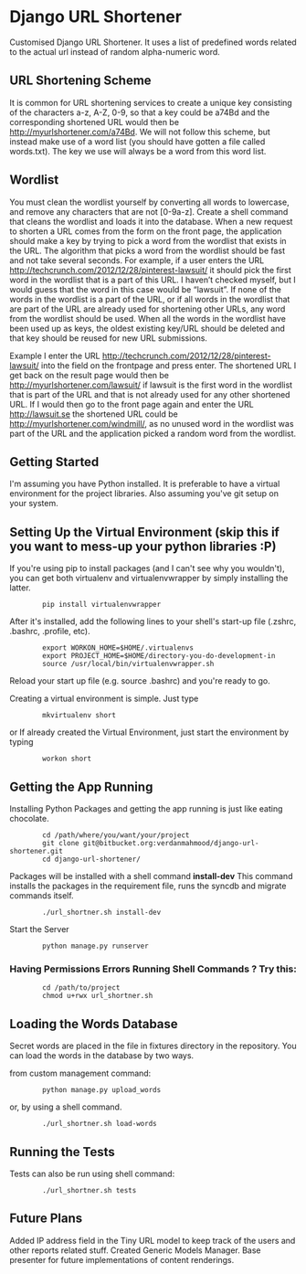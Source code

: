 Django URL Shortener
====================

Customised Django URL Shortener. It uses a list of predefined words related to the actual url instead of random alpha-numeric word.

URL Shortening Scheme
---------------------

It is common for URL shortening services to create a unique key consisting of the characters a-z, A-Z, 0-9, so that a
key could be a74Bd and the corresponding shortened URL would then be http://myurlshortener.com/a74Bd.
We will not follow this scheme, but instead make use of a word list (you should have gotten a file called words.txt).
The key we use will always be a word from this word list.

Wordlist
--------

You must clean the wordlist yourself by converting all words to lowercase, and remove any characters that are
not [0-9a-z]. Create a shell command that cleans the wordlist and loads it into the database.
When a new request to shorten a URL comes from the form on the front page, the application should make a key by
trying to pick a word from the wordlist that exists in the URL.
The algorithm that picks a word from the wordlist should be fast and not take several seconds.
For example, if a user enters the URL http://techcrunch.com/2012/12/28/pinterest-lawsuit/ it should pick the first word
in the wordlist that is a part of this URL. I haven’t checked myself, but I would guess that the word in this case
would be “lawsuit”. If none of the words in the wordlist is a part of the URL, or if all words in the wordlist that
are part of the URL are already used for shortening other URLs, any word from the wordlist should be used. When all the words in the
wordlist have been used up as keys, the oldest existing key/URL should be deleted and that key should be reused for new URL submissions.

Example
I enter the URL http://techcrunch.com/2012/12/28/pinterest-lawsuit/ into the field on the frontpage and press enter.
The shortened URL I get back on the result page would then be http://myurlshortener.com/lawsuit/ if lawsuit is the first word
in the wordlist that is part of the URL and that is not already used for any other shortened URL.
If I would then go to the front page again and enter the URL http://lawsuit.se the shortened URL could be
http://myurlshortener.com/windmill/, as no unused word in the wordlist was part of the URL and the application picked a random word from the wordlist.

Getting Started
---------------

I'm assuming you have Python installed. It is preferable to have a virtual environment for the project libraries.
Also assuming you've git setup on your system.

Setting Up the Virtual Environment (skip this if you want to mess-up your python libraries :P)
-------------------------------------------------------------------------------------------

If you're using pip to install packages (and I can't see why you wouldn't), you can get both virtualenv and virtualenvwrapper by simply installing the latter.

            pip install virtualenvwrapper

After it's installed, add the following lines to your shell's start-up file (.zshrc, .bashrc, .profile, etc).

            export WORKON_HOME=$HOME/.virtualenvs
            export PROJECT_HOME=$HOME/directory-you-do-development-in
            source /usr/local/bin/virtualenvwrapper.sh

Reload your start up file (e.g. source .bashrc) and you're ready to go.

Creating a virtual environment is simple. Just type

            mkvirtualenv short

or If already created the Virtual Environment, just start the environment by typing

            workon short


Getting the App Running
-----------------------

Installing Python Packages and getting the app running is just like eating chocolate.

            cd /path/where/you/want/your/project
            git clone git@bitbucket.org:verdanmahmood/django-url-shortener.git
            cd django-url-shortener/
            
Packages will be installed with a shell command **install-dev**
This command installs the packages in the requirement file, runs the syncdb and migrate commands itself.
            
            ./url_shortner.sh install-dev
            
Start the Server
            
            python manage.py runserver
            
### Having Permissions Errors Running Shell Commands ? Try this: 
            cd /path/to/project
            chmod u+rwx url_shortner.sh
            
            
Loading the Words Database
--------------------------
            
Secret words are placed in the file in fixtures directory in the repository.
You can load the words in the database by two ways.

from custom management command:

            python manage.py upload_words
            
or, by using a shell command.
            
            ./url_shortner.sh load-words
            
Running the Tests
-----------------
            
Tests can also be run using shell command:

            ./url_shortner.sh tests
            
Future Plans
------------

Added IP address field in the Tiny URL model to keep track of the users and other reports related stuff.
Created Generic Models Manager.
Base presenter for future implementations of content renderings.
            
            